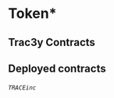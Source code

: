 # Token*

## Trac3y Contracts                 




















## Deployed contracts













######   `TRACEinc`




